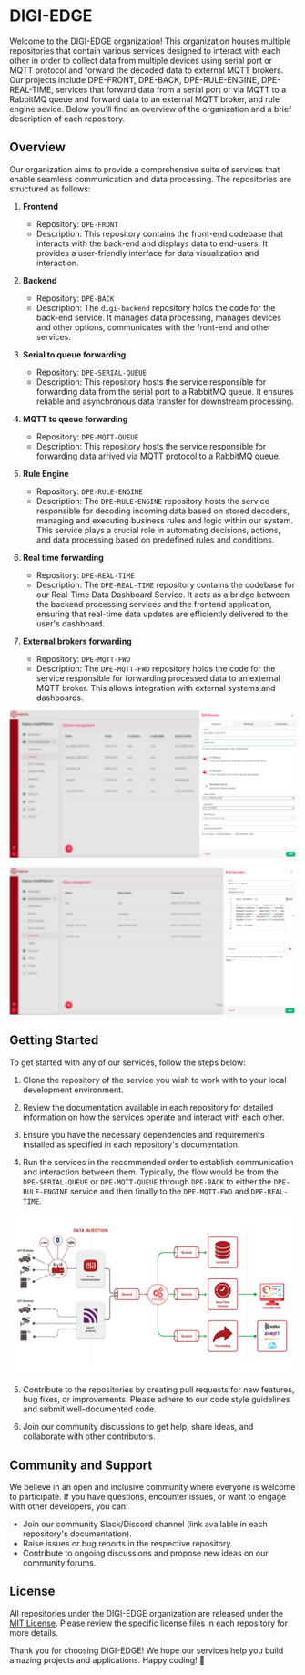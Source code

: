 # DIGI-EDGE

Welcome to the DIGI-EDGE organization! This organization houses multiple repositories that contain various services designed to interact with each other in order to collect data from multiple devices using serial port or MQTT protocol and forward the decoded data to external MQTT brokers. Our projects include DPE-FRONT, DPE-BACK, DPE-RULE-ENGINE, DPE-REAL-TIME, services that forward data from a serial port or via MQTT to a RabbitMQ queue and forward data to an external MQTT broker, and rule engine sevice. Below you'll find an overview of the organization and a brief description of each repository.

## Overview

Our organization aims to provide a comprehensive suite of services that enable seamless communication and data processing. The repositories are structured as follows:

1. **Frontend**
   - Repository: `DPE-FRONT`
   - Description: This repository contains the front-end codebase that interacts with the back-end and displays data to end-users. It provides a user-friendly interface for data visualization and interaction.

2. **Backend**
   - Repository: `DPE-BACK`
   - Description: The `digi-backend` repository holds the code for the back-end service. It manages data processing, manages devices and other options, communicates with the front-end and other services.

3. **Serial to queue forwarding**
   - Repository: `DPE-SERIAL-QUEUE`
   - Description: This repository hosts the service responsible for forwarding data from the serial port to a RabbitMQ queue. It ensures reliable and asynchronous data transfer for downstream processing.

4. **MQTT to queue forwarding**
   - Repository: `DPE-MQTT-QUEUE`
   - Description: This repository hosts the service responsible for forwarding data arrived via MQTT protocol to a RabbitMQ queue.

5. **Rule Engine**
   - Repository: `DPE-RULE-ENGINE`
   - Description: The `DPE-RULE-ENGINE` repository hosts the service responsible for decoding incoming data based on stored decoders, managing and executing business rules and logic within our system. This service plays a crucial role in automating decisions, actions, and data processing based on predefined rules and conditions.

6. **Real time forwarding**
   - Repository: `DPE-REAL-TIME`
   - Description: The `DPE-REAL-TIME` repository contains the codebase for our Real-Time Data Dashboard Service. It acts as a bridge between the backend processing services and the frontend application, ensuring that real-time data updates are efficiently delivered to the user's dashboard.

7. **External brokers forwarding**
   - Repository: `DPE-MQTT-FWD`
   - Description: The `DPE-MQTT-FWD` repository holds the code for the service responsible for forwarding processed data to an external MQTT broker. This allows integration with external systems and dashboards.

![DIGI-EDGE Manage Device](https://github.com/DIGI-EDGE/.github/blob/main/profile/DIGIEDGE-MANAGE-DEVICE.PNG)

![DIGI-EDGE Manage Decoder](https://github.com/DIGI-EDGE/.github/blob/main/profile/DIGIEDGE-MANAGE-DECODER.PNG)

## Getting Started

To get started with any of our services, follow the steps below:

1. Clone the repository of the service you wish to work with to your local development environment.

2. Review the documentation available in each repository for detailed information on how the services operate and interact with each other.

3. Ensure you have the necessary dependencies and requirements installed as specified in each repository's documentation.

4. Run the services in the recommended order to establish communication and interaction between them. Typically, the flow would be from the `DPE-SERIAL-QUEUE` or `DPE-MQTT-QUEUE` through `DPE-BACK` to either the `DPE-RULE-ENGINE` service and then finally to the `DPE-MQTT-FWD` and `DPE-REAL-TIME`.

![DIGI-EDGE Schema Flow](https://github.com/DIGI-EDGE/.github/blob/main/profile/DIGIEDGE.png)

5. Contribute to the repositories by creating pull requests for new features, bug fixes, or improvements. Please adhere to our code style guidelines and submit well-documented code.

6. Join our community discussions to get help, share ideas, and collaborate with other contributors.

## Community and Support

We believe in an open and inclusive community where everyone is welcome to participate. If you have questions, encounter issues, or want to engage with other developers, you can:

- Join our community Slack/Discord channel (link available in each repository's documentation).
- Raise issues or bug reports in the respective repository.
- Contribute to ongoing discussions and propose new ideas on our community forums.

## License

All repositories under the DIGI-EDGE organization are released under the [MIT License](https://opensource.org/licenses/MIT). Please review the specific license files in each repository for more details.

Thank you for choosing DIGI-EDGE! We hope our services help you build amazing projects and applications. Happy coding! 🚀
